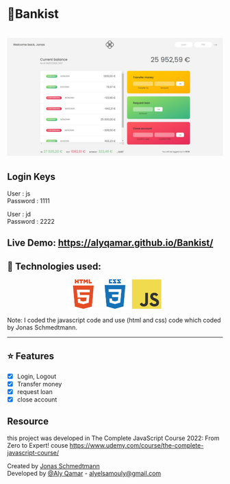 #  💸Bankist
<h1 align="center">
    <img src="img/app.jpeg"/>
</h1>

## Login Keys

User : js <br/>
Password : 1111

User : jd <br/>
Password : 2222

Live Demo: https://alyqamar.github.io/Bankist/
--

## :rocket: Technologies used:
<p align="center">
<img src="https://github.com/devicons/devicon/blob/master/icons/html5/html5-plain-wordmark.svg" alt="html5"  width="70" height="70"/>
<img src="https://github.com/devicons/devicon/blob/master/icons/css3/css3-plain-wordmark.svg" alt="css3" width="70" height="70"/>
<img src="https://github.com/devicons/devicon/blob/master/icons/javascript/javascript-original.svg" alt="javascript" width="70" height="70"/>
</p>

Note: I coded the javascript code and use (html and css) code which coded by Jonas Schmedtmann. 

---

## ⭐ Features
- [x] Login, Logout
- [x] Transfer money
- [x] request loan
- [x] close account

## Resource

this project was developed in The Complete JavaScript Course 2022: From Zero to Expert! couse 
https://www.udemy.com/course/the-complete-javascript-course/

Created by [Jonas Schmedtmann](https://github.com/jonasschmedtmann) <br/>
Developed by [@Aly Qamar](https://www.linkedin.com/in/alyqamar) - alyelsamouly@gmail.com <br/>
